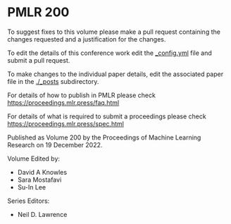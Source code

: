 # PMLR 200

To suggest fixes to this volume please make a pull request containing the changes requested and a justification for the changes.

To edit the details of this conference work edit the [_config.yml](./_config.yml) file and submit a pull request.

To make changes to the individual paper details, edit the associated paper file in the [./_posts](./_posts) subdirectory.

For details of how to publish in PMLR please check https://proceedings.mlr.press/faq.html

For details of what is required to submit a proceedings please check https://proceedings.mlr.press/spec.html



Published as Volume 200 by the Proceedings of Machine Learning Research on 19 December 2022.

Volume Edited by:
  * David A Knowles
  * Sara Mostafavi
  * Su-In Lee

Series Editors:
  * Neil D. Lawrence
